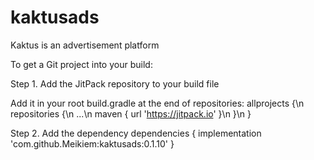 # kaktusads
Kaktus is an advertisement platform 

To get a Git project into your build:

Step 1. Add the JitPack repository to your build file

Add it in your root build.gradle at the end of repositories:
allprojects {\n
    repositories {\n
        ...\n
        maven { url 'https://jitpack.io' }\n
    }\n
}

Step 2. Add the dependency
dependencies {
    implementation 'com.github.Meikiem:kaktusads:0.1.10'
}
